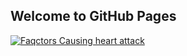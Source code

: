 ## Welcome to GitHub Pages

<div class='tableauPlaceholder' id='viz1624532967876' style='position: relative'><noscript><a href='#'>
  <img alt='Faqctors Causing heart attack ' src='https:&#47;&#47;public.tableau.com&#47;static&#47;images&#47;He&#47;Heartrateanalysis_&#47;FaqctorsCausingheartattack&#47;1_rss.png' style='border: none' />
  </a></noscript><object class='tableauViz'  style='display:none;'><param name='host_url' value='https%3A%2F%2Fpublic.tableau.com%2F' /> <param name='embed_code_version' value='3' /> 
  <param name='path' value='views&#47;Heartrateanalysis_&#47;FaqctorsCausingheartattack?:language=en-US&amp;:embed=true' /> 
  <param name='toolbar' value='yes' /><param name='static_image' value='https:&#47;&#47;public.tableau.com&#47;static&#47;images&#47;He&#47;Heartrateanalysis_&#47;FaqctorsCausingheartattack&#47;1.png' /> 
  <param name='animate_transition' value='yes' /><param name='display_static_image' value='yes' />
  <param name='display_spinner' value='yes' />
  <param name='display_overlay' value='yes' />
  <param name='display_count' value='yes' />
  <param name='language' value='en-US' />
  </object>
</div>                
<script type='text/javascript'>
  var divElement = document.getElementById('viz1624532967876');
  var vizElement = divElement.getElementsByTagName('object')[0];
  if ( divElement.offsetWidth > 800 ) { vizElement.style.minWidth='420px';vizElement.style.maxWidth='1650px';vizElement.style.width='100%';vizElement.style.minHeight='587px';vizElement.style.maxHeight='887px';vizElement.style.height=(divElement.offsetWidth*0.75)+'px';} else if ( divElement.offsetWidth > 500 ) { vizElement.style.minWidth='420px';vizElement.style.maxWidth='1650px';vizElement.style.width='100%';vizElement.style.minHeight='587px';vizElement.style.maxHeight='887px';vizElement.style.height=(divElement.offsetWidth*0.75)+'px';} else { vizElement.style.width='100%';vizElement.style.height='2377px';}                     
  var scriptElement = document.createElement('script');                    
  scriptElement.src = 'https://public.tableau.com/javascripts/api/viz_v1.js';                    
  vizElement.parentNode.insertBefore(scriptElement, vizElement);                
</script>

